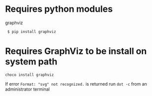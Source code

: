 # Requires python modules

graphviz 

` $ pip install graphviz`

# Requires GraphViz to be install on system path

`choco install graphviz`

If error `Format: "svg" not recognized.` is returned run `dot -c` from an administrator terminal